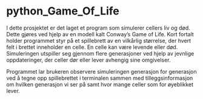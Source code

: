 # python_Game_Of_Life

I dette prosjektet er det laget et program som simulerer cellers liv og død. 
Dette gjøres ved hjelp av en modell kalt Conway’s Game of Life.
Kort fortalt holder programmet styr på et spillebrett av en vilkårlig størrelse, der hvert felt
i brettet inneholder en celle. En celle kan være levende eller død. Simuleringen utspiller seg
gjennom flere generasjoner ved hjelp av jevnlige oppdateringer, der celler dør eller lever
avhengig sine omgivelser.

Programmet lar brukeren observere simuleringen generasjon for generasjon ved å tegne
opp spillebrettet i terminalen sammen med tilleggsinformasjon om hvilken generasjon vi ser
på samt hvor mange celler som for øyeblikket lever.
